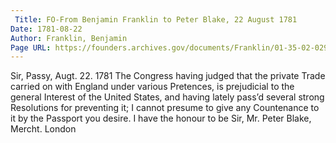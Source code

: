 ```yaml
---
 Title: FO-From Benjamin Franklin to Peter Blake, 22 August 1781
Date: 1781-08-22
Author: Franklin, Benjamin
Page URL: https://founders.archives.gov/documents/Franklin/01-35-02-0292
---
```


Sir,
Passy, Augt. 22. 1781
The Congress having judged that the private Trade carried on with England under various Pretences, is prejudicial to the general Interest of the United States, and having lately pass’d several strong Resolutions for preventing it; I cannot presume to give any Countenance to it by the Passport you desire.
I have the honour to be Sir,
Mr. Peter Blake, Mercht. London

